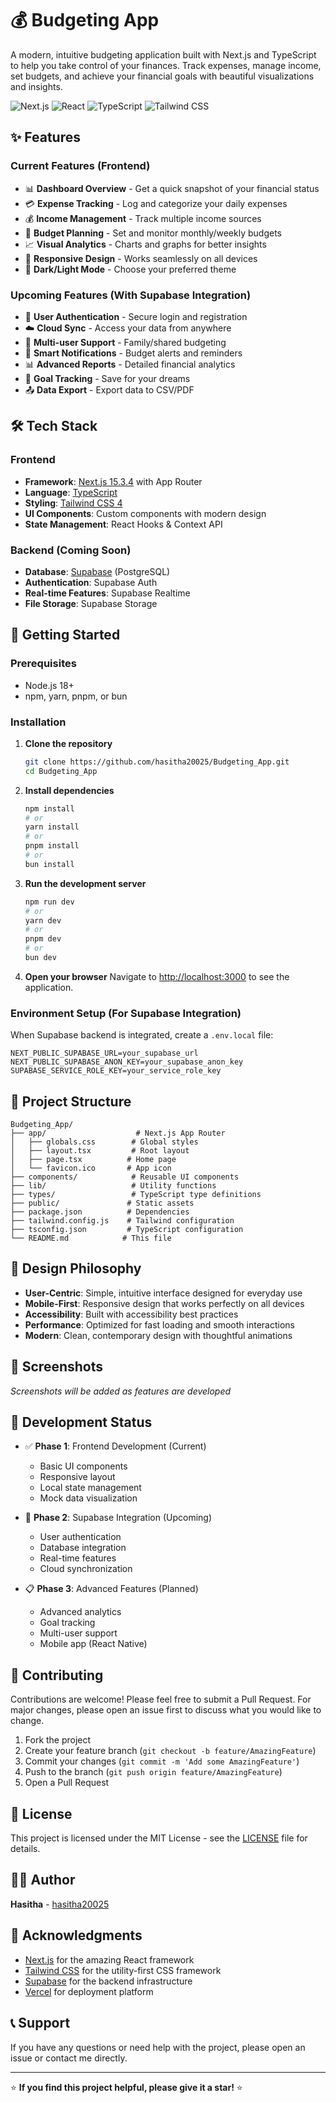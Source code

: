 # 💰 Budgeting App

A modern, intuitive budgeting application built with Next.js and TypeScript to help you take control of your finances. Track expenses, manage income, set budgets, and achieve your financial goals with beautiful visualizations and insights.

![Next.js](https://img.shields.io/badge/Next.js-15.3.4-black?style=flat-square&logo=next.js)
![React](https://img.shields.io/badge/React-19.0.0-blue?style=flat-square&logo=react)
![TypeScript](https://img.shields.io/badge/TypeScript-5-blue?style=flat-square&logo=typescript)
![Tailwind CSS](https://img.shields.io/badge/Tailwind_CSS-4-38B2AC?style=flat-square&logo=tailwind-css)

## ✨ Features

### Current Features (Frontend)
- 📊 **Dashboard Overview** - Get a quick snapshot of your financial status
- 💳 **Expense Tracking** - Log and categorize your daily expenses
- 💰 **Income Management** - Track multiple income sources
- 🎯 **Budget Planning** - Set and monitor monthly/weekly budgets
- 📈 **Visual Analytics** - Charts and graphs for better insights
- 📱 **Responsive Design** - Works seamlessly on all devices
- 🌙 **Dark/Light Mode** - Choose your preferred theme

### Upcoming Features (With Supabase Integration)
- 🔐 **User Authentication** - Secure login and registration
- ☁️ **Cloud Sync** - Access your data from anywhere
- 👥 **Multi-user Support** - Family/shared budgeting
- 🔔 **Smart Notifications** - Budget alerts and reminders
- 📊 **Advanced Reports** - Detailed financial analytics
- 🎯 **Goal Tracking** - Save for your dreams
- 📤 **Data Export** - Export data to CSV/PDF

## 🛠️ Tech Stack

### Frontend
- **Framework**: [Next.js 15.3.4](https://nextjs.org/) with App Router
- **Language**: [TypeScript](https://www.typescriptlang.org/)
- **Styling**: [Tailwind CSS 4](https://tailwindcss.com/)
- **UI Components**: Custom components with modern design
- **State Management**: React Hooks & Context API

### Backend (Coming Soon)
- **Database**: [Supabase](https://supabase.com/) (PostgreSQL)
- **Authentication**: Supabase Auth
- **Real-time Features**: Supabase Realtime
- **File Storage**: Supabase Storage

## 🚀 Getting Started

### Prerequisites
- Node.js 18+ 
- npm, yarn, pnpm, or bun

### Installation

1. **Clone the repository**
   ```bash
   git clone https://github.com/hasitha20025/Budgeting_App.git
   cd Budgeting_App
   ```

2. **Install dependencies**
   ```bash
   npm install
   # or
   yarn install
   # or
   pnpm install
   # or
   bun install
   ```

3. **Run the development server**
   ```bash
   npm run dev
   # or
   yarn dev
   # or
   pnpm dev
   # or
   bun dev
   ```

4. **Open your browser**
   Navigate to [http://localhost:3000](http://localhost:3000) to see the application.

### Environment Setup (For Supabase Integration)

When Supabase backend is integrated, create a `.env.local` file:

```env
NEXT_PUBLIC_SUPABASE_URL=your_supabase_url
NEXT_PUBLIC_SUPABASE_ANON_KEY=your_supabase_anon_key
SUPABASE_SERVICE_ROLE_KEY=your_service_role_key
```

## 📁 Project Structure

```
Budgeting_App/
├── app/                    # Next.js App Router
│   ├── globals.css        # Global styles
│   ├── layout.tsx         # Root layout
│   ├── page.tsx          # Home page
│   └── favicon.ico       # App icon
├── components/            # Reusable UI components
├── lib/                   # Utility functions
├── types/                 # TypeScript type definitions
├── public/               # Static assets
├── package.json          # Dependencies
├── tailwind.config.js    # Tailwind configuration
├── tsconfig.json         # TypeScript configuration
└── README.md            # This file
```

## 🎨 Design Philosophy

- **User-Centric**: Simple, intuitive interface designed for everyday use
- **Mobile-First**: Responsive design that works perfectly on all devices
- **Accessibility**: Built with accessibility best practices
- **Performance**: Optimized for fast loading and smooth interactions
- **Modern**: Clean, contemporary design with thoughtful animations

## 📸 Screenshots

*Screenshots will be added as features are developed*

## 🚦 Development Status

- ✅ **Phase 1**: Frontend Development (Current)
  - Basic UI components
  - Responsive layout
  - Local state management
  - Mock data visualization

- 🔄 **Phase 2**: Supabase Integration (Upcoming)
  - User authentication
  - Database integration
  - Real-time features
  - Cloud synchronization

- 📋 **Phase 3**: Advanced Features (Planned)
  - Advanced analytics
  - Goal tracking
  - Multi-user support
  - Mobile app (React Native)

## 🤝 Contributing

Contributions are welcome! Please feel free to submit a Pull Request. For major changes, please open an issue first to discuss what you would like to change.

1. Fork the project
2. Create your feature branch (`git checkout -b feature/AmazingFeature`)
3. Commit your changes (`git commit -m 'Add some AmazingFeature'`)
4. Push to the branch (`git push origin feature/AmazingFeature`)
5. Open a Pull Request

## 📝 License

This project is licensed under the MIT License - see the [LICENSE](LICENSE) file for details.

## 👨‍💻 Author

**Hasitha** - [hasitha20025](https://github.com/hasitha20025)

## 🙏 Acknowledgments

- [Next.js](https://nextjs.org/) for the amazing React framework
- [Tailwind CSS](https://tailwindcss.com/) for the utility-first CSS framework
- [Supabase](https://supabase.com/) for the backend infrastructure
- [Vercel](https://vercel.com/) for deployment platform

## 📞 Support

If you have any questions or need help with the project, please open an issue or contact me directly.

---

⭐ **If you find this project helpful, please give it a star!** ⭐
